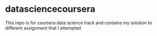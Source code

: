 datasciencecoursera
===================

This repo is for coursera data science track and contains my solution to different assignment that I attempted
